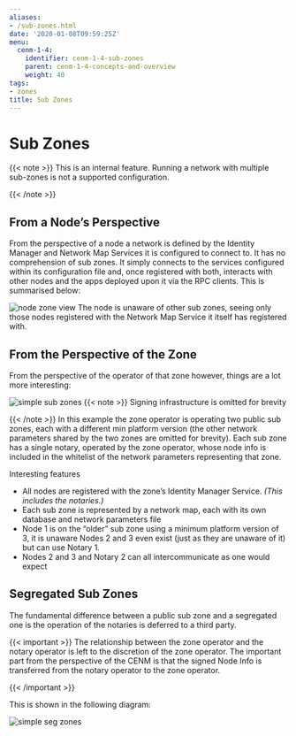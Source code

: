 ```yaml
---
aliases:
- /sub-zones.html
date: '2020-01-08T09:59:25Z'
menu:
  cenm-1-4:
    identifier: cenm-1-4-sub-zones
    parent: cenm-1-4-concepts-and-overview
    weight: 40
tags:
- zones
title: Sub Zones
---
```



# Sub Zones

{{< note >}}
This is an internal feature. Running a network with multiple sub-zones is not a supported configuration.

{{< /note >}}

## From a Node’s Perspective

From the perspective of a node a network is defined by the Identity Manager and Network Map Services it is configured
to connect to. It has no comprehension of sub zones. It simply connects to the services configured within its
configuration file and, once registered with both, interacts with other nodes and the apps deployed upon it via the
RPC clients. This is summarised below:

![node zone view](/en/images/node-zone-view.png "node zone view")
The node is unaware of other sub zones, seeing only those nodes registered with the Network Map Service it itself has
registered with.


## From the Perspective of the Zone

From the perspective of the operator of that zone however, things are a lot more interesting:

![simple sub zones](/en/images/simple-sub-zones.png "simple sub zones")
{{< note >}}
Signing infrastructure is omitted for brevity

{{< /note >}}
In this example the zone operator is operating two public sub zones, each with a different min platform version (the
other network parameters shared by the two zones are omitted for brevity). Each sub zone has a single notary, operated
by the zone operator, whose node info is included in the whitelist of the network parameters representing that zone.

Interesting features


* All nodes are registered with the zone’s Identity Manager Service. *(This includes the notaries.)*
* Each sub zone is represented by a network map, each with its own database and network parameters file
* Node 1 is on the “older” sub zone using a minimum platform version of 3, it is unaware Nodes 2 and 3 even exist
(just as they are unaware of it) but can use Notary 1.
* Nodes 2 and 3 and Notary 2 can all intercommunicate as one would expect


## Segregated Sub Zones

The fundamental difference between a public sub zone and a segregated one is the operation of the notaries is
deferred to a third party.


{{< important >}}
The relationship between the zone operator and the notary operator is left to the discretion
of the zone operator. The important part from the perspective of the CENM is that the signed Node Info
is transferred from the notary operator to the zone operator.


{{< /important >}}

This is shown in the following diagram:

![simple seg zones](/en/images/simple-seg-zones.png "simple seg zones")

